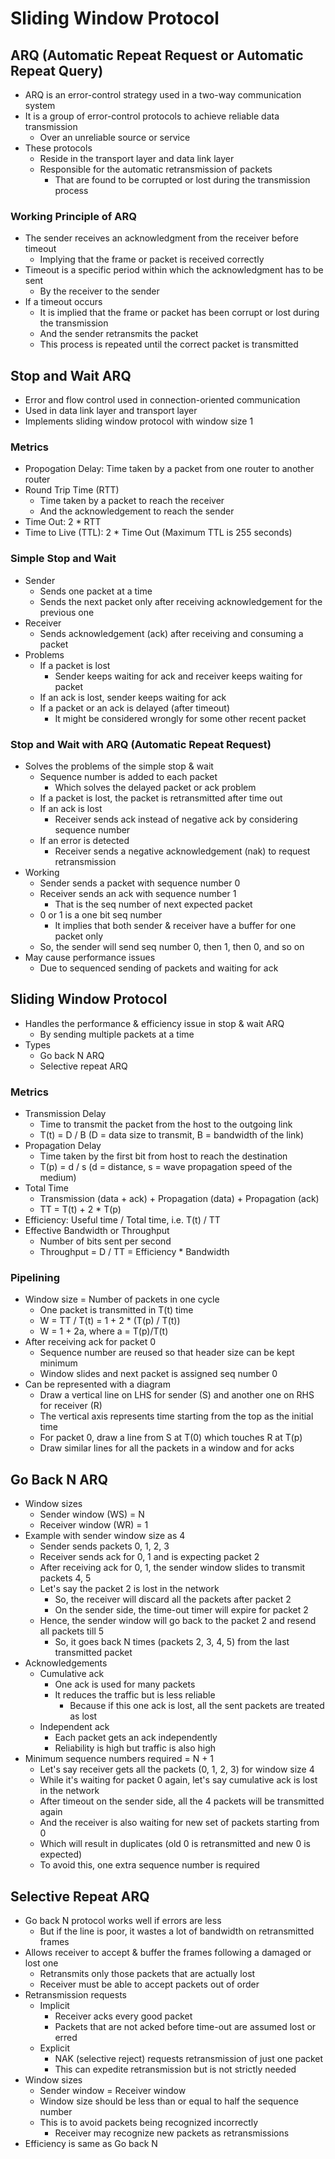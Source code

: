 # Sliding Window Protocol
## ARQ (Automatic Repeat Request or Automatic Repeat Query)
- ARQ is an error-control strategy used in a two-way communication system
- It is a group of error-control protocols to achieve reliable data transmission
  - Over an unreliable source or service
- These protocols
  - Reside in the transport layer and data link layer
  - Responsible for the automatic retransmission of packets
    - That are found to be corrupted or lost during the transmission process

### Working Principle of ARQ
- The sender receives an acknowledgment from the receiver before timeout
  - Implying that the frame or packet is received correctly
- Timeout is a specific period within which the acknowledgment has to be sent
  - By the receiver to the sender
- If a timeout occurs
  - It is implied that the frame or packet has been corrupt or lost during the transmission
  - And the sender retransmits the packet
  - This process is repeated until the correct packet is transmitted

## Stop and Wait ARQ
- Error and flow control used in connection-oriented communication
- Used in data link layer and transport layer
- Implements sliding window protocol with window size 1

### Metrics
- Propogation Delay: Time taken by a packet from one router to another router
- Round Trip Time (RTT)
  - Time taken by a packet to reach the receiver
  - And the acknowledgement to reach the sender
- Time Out: 2 * RTT
- Time to Live (TTL): 2 * Time Out (Maximum TTL is 255 seconds)

### Simple Stop and Wait
- Sender
  - Sends one packet at a time
  - Sends the next packet only after receiving acknowledgement for the previous one
- Receiver
  - Sends acknowledgement (ack) after receiving and consuming a packet
- Problems
  - If a packet is lost
    - Sender keeps waiting for ack and receiver keeps waiting for packet
  - If an ack is lost, sender keeps waiting for ack
  - If a packet or an ack is delayed (after timeout)
    - It might be considered wrongly for some other recent packet

### Stop and Wait with ARQ (Automatic Repeat Request)
- Solves the problems of the simple stop & wait
  - Sequence number is added to each packet
    - Which solves the delayed packet or ack problem
  - If a packet is lost, the packet is retransmitted after time out
  - If an ack is lost
    - Receiver sends ack instead of negative ack by considering sequence number
  - If an error is detected
    - Receiver sends a negative acknowledgement (nak) to request retransmission
- Working
  - Sender sends a packet with sequence number 0
  - Receiver sends an ack with sequence number 1
    - That is the seq number of next expected packet
  - 0 or 1 is a one bit seq number
    - It implies that both sender & receiver have a buffer for one packet only
  - So, the sender will send seq number 0, then 1, then 0, and so on
- May cause performance issues
  - Due to sequenced sending of packets and waiting for ack

## Sliding Window Protocol
- Handles the performance & efficiency issue in stop & wait ARQ
  - By sending multiple packets at a time
- Types
  - Go back N ARQ
  - Selective repeat ARQ

### Metrics
- Transmission Delay
  - Time to transmit the packet from the host to the outgoing link
  - T(t) = D / B (D = data size to transmit, B = bandwidth of the link)
- Propagation Delay
  - Time taken by the first bit from host to reach the destination
  - T(p) = d / s (d = distance, s = wave propagation speed of the medium)
- Total Time
  - Transmission (data + ack) + Propagation (data) + Propagation (ack)
  - TT = T(t) + 2 * T(p)
- Efficiency: Useful time / Total time, i.e. T(t) / TT
- Effective Bandwidth or Throughput
  - Number of bits sent per second
  - Throughput = D / TT = Efficiency * Bandwidth

### Pipelining
- Window size = Number of packets in one cycle
  - One packet is transmitted in T(t) time
  - W = TT / T(t) = 1 + 2 * (T(p) / T(t))
  - W = 1 + 2a, where a = T(p)/T(t)
- After receiving ack for packet 0
  - Sequence number are reused so that header size can be kept minimum
  - Window slides and next packet is assigned seq number 0
- Can be represented with a diagram
  - Draw a vertical line on LHS for sender (S) and another one on RHS for receiver (R)
  - The vertical axis represents time starting from the top as the initial time
  - For packet 0, draw a line from S at T(0) which touches R at T(p)
  - Draw similar lines for all the packets in a window and for acks

## Go Back N ARQ
- Window sizes
  - Sender window (WS) = N
  - Receiver window (WR) = 1
- Example with sender window size as 4
  - Sender sends packets 0, 1, 2, 3
  - Receiver sends ack for 0, 1 and is expecting packet 2
  - After receiving ack for 0, 1, the sender window slides to transmit packets 4, 5
  - Let's say the packet 2 is lost in the network
    - So, the receiver will discard all the packets after packet 2
    - On the sender side, the time-out timer will expire for packet 2
  - Hence, the sender window will go back to the packet 2 and resend all packets till 5
    - So, it goes back N times (packets 2, 3, 4, 5) from the last transmitted packet
- Acknowledgements
  - Cumulative ack
    - One ack is used for many packets
    - It reduces the traffic but is less reliable
      - Because if this one ack is lost, all the sent packets are treated as lost
  - Independent ack
    - Each packet gets an ack independently
    - Reliability is high but traffic is also high
- Minimum sequence numbers required = N + 1
  - Let's say receiver gets all the packets (0, 1, 2, 3) for window size 4
  - While it's waiting for packet 0 again, let's say cumulative ack is lost in the network
  - After timeout on the sender side, all the 4 packets will be transmitted again
  - And the receiver is also waiting for new set of packets starting from 0
  - Which will result in duplicates (old 0 is retransmitted and new 0 is expected)
  - To avoid this, one extra sequence number is required

## Selective Repeat ARQ
- Go back N protocol works well if errors are less
  - But if the line is poor, it wastes a lot of bandwidth on retransmitted frames
- Allows receiver to accept & buffer the frames following a damaged or lost one
  - Retransmits only those packets that are actually lost
  - Receiver must be able to accept packets out of order
- Retransmission requests
  - Implicit
    - Receiver acks every good packet
    - Packets that are not acked before time-out are assumed lost or erred
  - Explicit
    - NAK (selective reject) requests retransmission of just one packet
    - This can expedite retransmission but is not strictly needed
- Window sizes
  - Sender window = Receiver window
  - Window size should be less than or equal to half the sequence number
  - This is to avoid packets being recognized incorrectly
    - Receiver may recognize new packets as retransmissions
- Efficiency is same as Go back N
